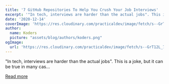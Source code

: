 ```yaml
---
title: '7 GitHub Repositories To Help You Crush Your Job Interviews'
excerpt: '"In tech, interviews are harder than the actual jobs". This is a joke, but it can be true in many cas...'
date: '2020-12-14'
coverImage: 'https://res.cloudinary.com/practicaldev/image/fetch/s--GrT12L_7--/c_imagga_scale,f_auto,fl_progressive,h_420,q_auto,w_1000/https://dev-to-uploads.s3.amazonaws.com/i/uzd9x53vyhkf2pru0pkl.jpg'
author:
  name: Koders
  picture: "assets/blog/authors/koders.png"
ogImage:
  url: 'https://res.cloudinary.com/practicaldev/image/fetch/s--GrT12L_7--/c_imagga_scale,f_auto,fl_progressive,h_420,q_auto,w_1000/https://dev-to-uploads.s3.amazonaws.com/i/uzd9x53vyhkf2pru0pkl.jpg'
---
```


"In tech, interviews are harder than the actual jobs". This is a joke, but it can be true in many cas...

[Read more](https://dev.to/dailydotdev/7-github-repositories-to-help-you-crush-your-job-interviews-4fkc)

